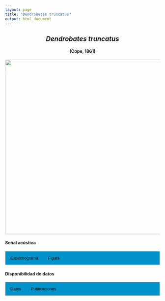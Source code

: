 ```yaml
---
layout: page
title: "Dendrobates truncatus"
output: html_document
---
```


<style>
/* Simplified CSS for tabs */
.tab {
  overflow: hidden;
  border: 1px solid #ccc;
  background-color: #0092ca;
}
.tab button {
  background-color: inherit;
  float: left;
  border: none;
  cursor: pointer;
  padding: 14px 16px;
  transition: background-color 0.3s;
}
.tab button:hover {
  background-color: #ddd;
}
.tab button.active {
  background-color: #ccc;
}
.tabcontent {
  display: none;
  padding: 6px 12px;
  border: 1px solid #ccc;
  border-top: none;
}
.audio-container {
  margin-bottom: 10px;
}
body h1 {
  display: none;
}
</style>

<script>
function openTab(evt, tabName) {
  document.querySelectorAll('.tabcontent').forEach(tab => tab.style.display = "none");
  document.querySelectorAll('.tablinks').forEach(link => link.classList.remove('active'));
  document.getElementById(tabName).style.display = "block";
  evt.currentTarget.classList.add('active');
}
</script>

<!-- Species presentation -->
<div style="text-align: center;">
  <h2><i>Dendrobates truncatus</i></h2>
  <h4>(Cope, 1861)</h4>
  <img src="{{ site.baseurl }}/images/especie_Dendrobates_truncatus.png" style="width:15cm;">
</div>

#### Señal acústica

<!-- Tabs section -->
<div class="tab">
  <button class="tablinks" onclick="openTab(event, 'Espectro')">Espectrograma</button>
  <button class="tablinks" onclick="openTab(event, 'fig')">Figura</button>
</div>

<!-- Seccion Espectrograma -->
<div id="Espectro" class="tabcontent" style="text-align: center;">
  <video width="100%" height="auto" controls>
    <source src="{{ site.baseurl }}/Espectrograms/dyna_Dendrobates_truncatus.mp4" type="video/mp4">
    Tu navegador no soporta el elemento de video.
  </video>
</div>

<!-- Seccion Figura -->
<div id="fig" class="tabcontent" style="text-align: center;">
  <img src="{{ site.baseurl }}/images/spec_Dendrobates_truncatus.png" style="width:15cm;">
</div>

#### Disponibilidad de datos

<!-- Tabs section -->
<div class="tab">
  <button class="tablinks" onclick="openTab(event, 'dat')">Datos</button>
  <button class="tablinks" onclick="openTab(event, 'pubs')">Publicaciones</button>
</div>

<!-- Seccion Datos -->
<div id="dat" class="tabcontent">

  <p><strong>Disponibles en CSA-IAVH</strong></p>
  <p><a href="http://colecciones.humboldt.org.co/rec/sonidos/IAvH-CSA-34978/IAvH-CSA-34978.wav" target="_blank">IAvH-CSA-34978</a></p>
  <p><a href="http://colecciones.humboldt.org.co/rec/sonidos/IAvH-CSA-35089/IAvH-CSA-35089.wav" target="_blank">IAvH-CSA-35089</a></p>

  <p><strong>Disponibles en iNaturalist</strong></p>
  <p><a href="https://www.inaturalist.org/observations?place_id=7196&sounds&taxon_id=21116" target="_blank">Dendrobates truncatus</a></p>

</div>

<!-- Seccion Publicaciones -->
<div id="pubs" class="tabcontent">
  
  <p><strong>Erdtmann, L., Amezquita, A.</strong> (2009). Differential evolution of advertisement call traits in dart‐poison frogs (Anura: Dendrobatidae). Ethology 115: 801-811. 
   <a href="https://doi.org/10.1111/j.1439-0310.2009.01673.x" target="_blank">https://doi.org/10.1111/j.1439-0310.2009.01673.x</a></p>
  
  <p><strong>Gualdrón-Duarte, J.E., Luna-Mora, V.F., Rivera-Correa, M., Kahn, T.R. </strong>(2016). Yellow-striped poison frog <i>Dendrobates truncatus</i> Cope,1861 "1860". In T.R. Kahn, E. La Marca, S. Lötters, J.L. Brown, E. Twomey & A. Amézquita (Eds.), Aposematic poison frogs (Dendrobatidae) of the Andean countries: Bolivia, Colombia, Ecuador, Perú and Venezuela. Tropical field guide series (pp. 323-328). Arlington, USA: Conservation International.</p>  
  
  <p><strong>***</strong><i>El artículo donde se publicó el canto de advertencia no disponibiliza los audios o datos asociados.</i></p>
</div>
